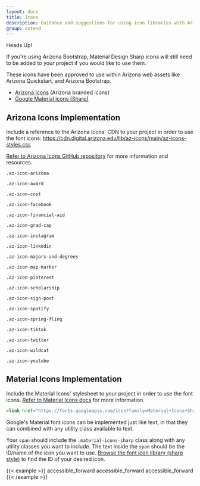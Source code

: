 ```yaml
---
layout: docs
title: Icons
description: Guidance and suggestions for using icon libraries with Arizona Bootstrap.
group: extend
---
```


<div class="alert alert-warning" role="alert">
  <p class="h4 alert-heading">Heads Up!</p>
  If you're using Arizona Bootstrap, Material Design Sharp icons will still need
  to be added to your project if you would like to use them.
</div>

These icons have been approved to use within Arizona web assets like Arizona
Quickstart, and Arizona Bootstrap.

- [Arizona Icons](https://github.com/az-digital/az-icons) (Arizona branded icons)
- [Google Material icons (Sharp)](https://material.io/resources/icons/?style=sharp)

## Arizona Icons Implementation

Include a reference to the Arizona Icons' CDN to your project in order to use the font icons: https://cdn.digital.arizona.edu/lib/az-icons/main/az-icons-styles.css

[Refer to Arizona Icons GitHub repository](https://github.com/az-digital/az-icons) for more information and resources.

<div class="row">
  <div class="col-4 col-md-3 col-sm-1">
    <div class="well text-center mb-4">
      <p class="text-size-h2"><i class="az-icon-arizona"></i></p>
      <div class="small">
        <p><code class="text-blue">.az-icon-arizona</code></p>
      </div>
    </div>
  </div>
  <div class="col-4 col-md-3 col-sm-1">
    <div class="well text-center mb-4">
      <p class="text-size-h2"><i class="az-icon-award"></i></p>
      <div class="small">
        <p><code class="text-blue">.az-icon-award</code></p>
      </div>
    </div>
  </div>
  <div class="col-4 col-md-3 col-sm-1">
    <div class="well text-center mb-4">
      <p class="text-size-h2"><i class="az-icon-cost"></i></p>
      <div class="small">
        <p><code class="text-blue">.az-icon-cost</code></p>
      </div>
    </div>
  </div>
  <div class="col-4 col-md-3 col-sm-1">
    <div class="well text-center mb-4">
      <p class="text-size-h2"><i class="az-icon-facebook"></i></p>
      <div class="small">
        <p><code class="text-blue">.az-icon-facebook</code></p>
      </div>
    </div>
  </div>
  <div class="col-4 col-md-3 col-sm-1">
    <div class="well text-center mb-4">
      <p class="text-size-h2"><i class="az-icon-financial-aid"></i></p>
      <div class="small">
        <p><code class="text-blue">.az-icon-financial-aid</code></p>
      </div>
    </div>
  </div>
  <div class="col-4 col-md-3 col-sm-1">
    <div class="well text-center mb-4">
      <p class="text-size-h2"><i class="az-icon-grad-cap"></i></p>
      <div class="small">
        <p><code class="text-blue">.az-icon-grad-cap</code></p>
      </div>
    </div>
  </div>
  <div class="col-4 col-md-3 col-sm-1">
    <div class="well text-center mb-4">
      <p class="text-size-h2"><i class="az-icon-instagram"></i></p>
      <div class="small">
        <p><code class="text-blue">.az-icon-instagram</code></p>
      </div>
    </div>
  </div>
  <div class="col-4 col-md-3 col-sm-1">
    <div class="well text-center mb-4">
      <p class="text-size-h2"><i class="az-icon-linkedin"></i></p>
      <div class="small">
        <p><code class="text-blue">.az-icon-linkedin</code></p>
      </div>
    </div>
  </div>
  <div class="col-4 col-md-3 col-sm-1">
    <div class="well text-center mb-4">
      <p class="text-size-h2"><i class="az-icon-majors-and-degrees"></i></p>
      <div class="small">
        <p><code class="text-blue">.az-icon-majors-and-degrees</code></p>
      </div>
    </div>
  </div>
  <div class="col-4 col-md-3 col-sm-1">
    <div class="well text-center mb-4">
      <p class="text-size-h2"><i class="az-icon-map-marker"></i></p>
      <div class="small">
        <p><code class="text-blue">.az-icon-map-marker</code></p>
      </div>
    </div>
  </div>
  <div class="col-4 col-md-3 col-sm-1">
    <div class="well text-center mb-4">
      <p class="text-size-h2"><i class="az-icon-pinterest"></i></p>
      <div class="small">
        <p><code class="text-blue">.az-icon-pinterest</code></p>
      </div>
    </div>
  </div>
  <div class="col-4 col-md-3 col-sm-1">
    <div class="well text-center mb-4">
      <p class="text-size-h2"><i class="az-icon-scholarship"></i></p>
      <div class="small">
        <p><code class="text-blue">.az-icon-scholarship</code></p>
      </div>
    </div>
  </div>
  <div class="col-4 col-md-3 col-sm-1">
    <div class="well text-center mb-4">
      <p class="text-size-h2"><i class="az-icon-sign-post"></i></p>
      <div class="small">
        <p><code class="text-blue">.az-icon-sign-post</code></p>
      </div>
    </div>
  </div>
  <div class="col-4 col-md-3 col-sm-1">
    <div class="well text-center mb-4">
      <p class="text-size-h2"><i class="az-icon-spotify"></i></p>
      <div class="small">
        <p><code class="text-blue">.az-icon-spotify</code></p>
      </div>
    </div>
  </div>
  <div class="col-4 col-md-3 col-sm-1">
    <div class="well text-center mb-4">
      <p class="text-size-h2"><i class="az-icon-spring-fling"></i></p>
      <div class="small">
        <p><code class="text-blue">.az-icon-spring-fling</code></p>
      </div>
    </div>
  </div>
  <div class="col-4 col-md-3 col-sm-1">
    <div class="well text-center mb-4">
      <p class="text-size-h2"><i class="az-icon-tiktok"></i></p>
      <div class="small">
        <p><code class="text-blue">.az-icon-tiktok</code></p>
      </div>
    </div>
  </div>
  <div class="col-4 col-md-3 col-sm-1">
    <div class="well text-center mb-4">
      <p class="text-size-h2"><i class="az-icon-twitter"></i></p>
      <div class="small">
        <p><code class="text-blue">.az-icon-twitter</code></p>
      </div>
    </div>
  </div>
  <div class="col-4 col-md-3 col-sm-1">
    <div class="well text-center mb-4">
      <p class="text-size-h2"><i class="az-icon-wildcat"></i></p>
      <div class="small">
        <p><code class="text-blue">.az-icon-wildcat</code></p>
      </div>
    </div>
  </div>
  <div class="col-4 col-md-3 col-sm-1">
    <div class="well text-center mb-4">
      <p class="text-size-h2"><i class="az-icon-youtube"></i></p>
      <div class="small">
        <p><code class="text-blue">.az-icon-youtube</code></p>
      </div>
    </div>
  </div>
</div>

## Material Icons Implementation

Include the Material Icons' stylesheet to your project in order to use the font icons. [Refer to Material Icons docs](https://google.github.io/material-design-icons#icon-font-for-the-web) for more information.

```html
<link href="https://fonts.googleapis.com/icon?family=Material+Icons+Sharp" rel="stylesheet">
```


Google's Material font icons can be implemented just like text, in that they can combined with any utility class available to text.

Your `span` should include the `.material-icons-sharp` class along with any utility classes you want to include. The text inside the `span` should be the ID/name of the icon you want to use. [Browse the font icon library (sharp style)](https://material.io/resources/icons/?style=sharp) to find the ID of your desired icon.

{{< example >}}
<span class="material-icons-sharp text-sky display-4">accessible_forward</span>
<span class="material-icons-sharp text-azurite display-3">accessible_forward</span>
<span class="material-icons-sharp text-blue display-1">accessible_forward</span>
{{< /example >}}
